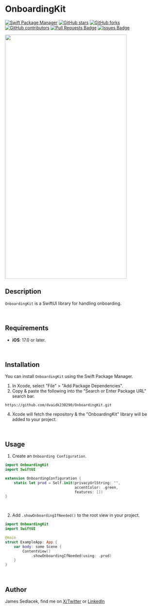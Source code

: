 # OnboardingKit

[![Swift Package Manager](https://img.shields.io/badge/Swift%20Package%20Manager-compatible-brightgreen.svg)](https://github.com/apple/swift-package-manager)
[![GitHub stars](https://img.shields.io/github/stars/JamesSedlacek/OnboardingKit.svg)](https://github.com/JamesSedlacek/OnboardingKit/stargazers)
[![GitHub forks](https://img.shields.io/github/forks/JamesSedlacek/OnboardingKit.svg?color=blue)](https://github.com/JamesSedlacek/OnboardingKit/network)
[![GitHub contributors](https://img.shields.io/github/contributors/JamesSedlacek/OnboardingKit.svg?color=blue)](https://github.com/JamesSedlacek/OnboardingKit/network)
<a href="https://github.com/JamesSedlacek/OnboardingKit/pulls"><img src="https://img.shields.io/github/issues-pr/JamesSedlacek/OnboardingKit" alt="Pull Requests Badge"/></a>
<a href="https://github.com/JamesSedlacek/OnboardingKit/issues"><img src="https://img.shields.io/github/issues/JamesSedlacek/OnboardingKit" alt="Issues Badge"/></a>


<p align="left">
  <img src = "https://github.com/JamesSedlacek/OnboardingKit/blob/main/Assets/OnboardingKitDemo.gif" height="800", width="400">
</p>

## Description
`OnboardingKit` is a SwiftUI library for handling onboarding. <br>

<br>

## Requirements

- **iOS**: 17.0 or later.

<br>

## Installation

You can install `OnboardingKit` using the Swift Package Manager.

1. In Xcode, select "File" > "Add Package Dependencies".
2. Copy & paste the following into the "Search or Enter Package URL" search bar.
```
https://github.com/dvaidk230290/OnboardingKit.git
```
4. Xcode will fetch the repository & the "OnboardingKit" library will be added to your project.

<br>

## Usage

1. Create an `Onboarding Configuration`.
```swift
import OnboardingKit
import SwiftUI

extension OnboardingConfiguration {
    static let prod = Self.init(privacyUrlString: "",
                                accentColor: .green,
                                features: [])
}
```

<br>

2. Add `.showOnboardingIfNeeded()` to the root view in your project.
```swift
import OnboardingKit
import SwiftUI

@main
struct ExampleApp: App {
    var body: some Scene {
        ContentView()
            .showOnboardingIfNeeded(using: .prod)
    }
}
```

<br>

## Author

James Sedlacek, find me on [X/Twitter](https://twitter.com/jsedlacekjr) or [LinkedIn](https://www.linkedin.com/in/jamessedlacekjr/)


